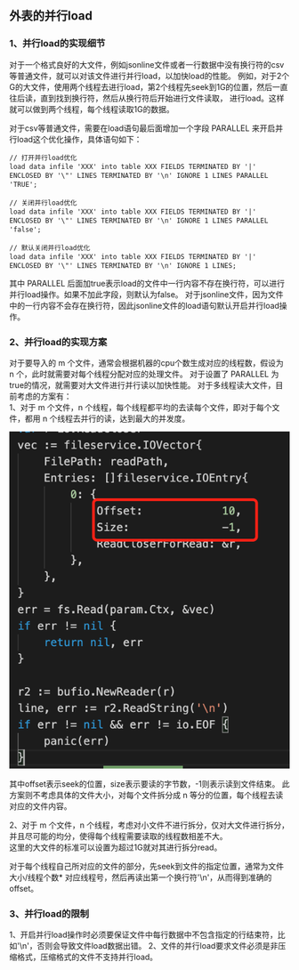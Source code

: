 ## 外表的并行load

### 1、并行load的实现细节

对于一个格式良好的大文件，例如jsonline文件或者一行数据中没有换行符的csv等普通文件，就可以对该文件进行并行load，以加快load的性能。
例如，对于2个G的大文件，使用两个线程去进行load，第2个线程先seek到1G的位置，然后一直往后读，直到找到换行符，然后从换行符后开始进行文件读取，
进行load。这样就可以做到两个线程，每个线程读取1G的数据。

对于csv等普通文件，需要在load语句最后面增加一个字段 PARALLEL 来开启并行load这个优化操作，具体语句如下：
 ```
 // 打开并行load优化
load data infile 'XXX' into table XXX FIELDS TERMINATED BY '|' ENCLOSED BY '\"' LINES TERMINATED BY '\n' IGNORE 1 LINES PARALLEL 'TRUE';

 // 关闭并行load优化
load data infile 'XXX' into table XXX FIELDS TERMINATED BY '|' ENCLOSED BY '\"' LINES TERMINATED BY '\n' IGNORE 1 LINES PARALLEL 'false';

 // 默认关闭并行load优化
load data infile 'XXX' into table XXX FIELDS TERMINATED BY '|' ENCLOSED BY '\"' LINES TERMINATED BY '\n' IGNORE 1 LINES;
```
其中 PARALLEL 后面加true表示load的文件中一行内容不存在换行符，可以进行并行load操作。如果不加此字段，则默认为false。
对于jsonline文件，因为文件中的一行内容不会存在换行符，因此jsonline文件的load语句默认开启并行load操作。


### 2、并行load的实现方案
对于要导入的 m 个文件，通常会根据机器的cpu个数生成对应的线程数，假设为 n 个，此时就需要对每个线程分配对应的处理文件。
对于设置了 PARALLEL 为true的情况，就需要对大文件进行并行读以加快性能。
对于多线程读大文件，目前考虑的方案有：  
1、对于 m 个文件，n 个线程，每个线程都平均的去读每个文件，即对于每个文件，都用 n 个线程去并行的读，达到最大的并发度。

![Image](https://github.com/jianwan0214/docs/blob/main/design/load/WechatIMG80.png)   

其中offset表示seek的位置，size表示要读的字节数，-1则表示读到文件结束。
此方案则不考虑具体的文件大小，对每个文件拆分成 n 等分的位置，每个线程去读对应的文件内容。

2、对于 m 个文件，n 个线程，考虑对小文件不进行拆分，仅对大文件进行拆分，并且尽可能的均分，使得每个线程需要读取的线程数相差不大。   
这里的大文件的标准可以设置为超过1G就对其进行拆分read。

对于每个线程自己所对应的文件的部分，先seek到文件的指定位置，通常为文件大小/线程个数* 对应线程号，然后再读出第一个换行符'\n'，从而得到准确的offset。

### 3、并行load的限制
1、开启并行load操作时必须要保证文件中每行数据中不包含指定的行结束符，比如'\n'，否则会导致文件load数据出错。
2、文件的并行load要求文件必须是非压缩格式，压缩格式的文件不支持并行load。
